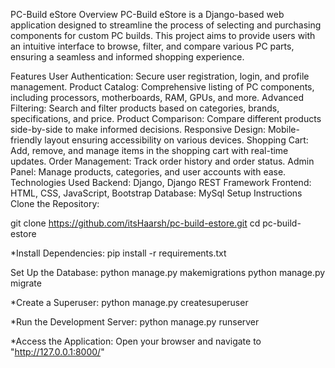 PC-Build eStore
Overview
PC-Build eStore is a Django-based web application designed to streamline the process of selecting and purchasing components for custom PC builds. This project aims to provide users with an intuitive interface to browse, filter, and compare various PC parts, ensuring a seamless and informed shopping experience.

Features
User Authentication: Secure user registration, login, and profile management.
Product Catalog: Comprehensive listing of PC components, including processors, motherboards, RAM, GPUs, and more.
Advanced Filtering: Search and filter products based on categories, brands, specifications, and price.
Product Comparison: Compare different products side-by-side to make informed decisions.
Responsive Design: Mobile-friendly layout ensuring accessibility on various devices.
Shopping Cart: Add, remove, and manage items in the shopping cart with real-time updates.
Order Management: Track order history and order status.
Admin Panel: Manage products, categories, and user accounts with ease.
Technologies Used
Backend: Django, Django REST Framework
Frontend: HTML, CSS, JavaScript, Bootstrap
Database: MySql
Setup Instructions
Clone the Repository:

git clone https://github.com/itsHaarsh/pc-build-estore.git
cd pc-build-estore

*Install Dependencies:
pip install -r requirements.txt

Set Up the Database:
python manage.py makemigrations
python manage.py migrate

*Create a Superuser:
python manage.py createsuperuser

*Run the Development Server:
python manage.py runserver

*Access the Application:
Open your browser and navigate to "http://127.0.0.1:8000/"
